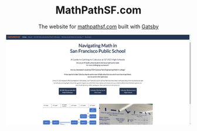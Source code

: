 <h1 align="center">MathPathSF.com</h1>

<p align="center">
The website for <a href="https://www.mathpathsf.com/">mathpathsf.com</a> built with <a href="https://www.gatsbyjs.com/">Gatsby</a>
</p>

![demo](images/demo.png)